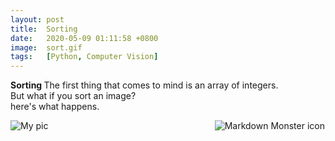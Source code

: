 ```yaml
---
layout: post
title:  Sorting
date:   2020-05-09 01:11:58 +0800
image:  sort.gif
tags:   [Python, Computer Vision]
---
```

<b>Sorting </b> The first thing that comes to mind is an array of integers.<br>
But what if you sort an image?<br>
here's what happens.
 
<img src="{{site.baseurl}}/img/Me3.gif"
     alt="My pic"
     style="float: left; margin-right: 1px;" />

<img src="{{site.baseurl}}/img/Sorting.gif"
     alt="Markdown Monster icon"
     style="float: right; margin-right: 1px;" />
<br>
<br>
<br>
<br>
<br>